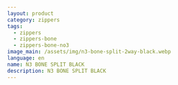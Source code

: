 ```yaml
---
layout: product
category: zippers
tags:
  - zippers
  - zippers-bone
  - zippers-bone-no3
image_main: /assets/img/n3-bone-split-2way-black.webp
language: en
name: N3 BONE SPLIT BLACK
description: N3 BONE SPLIT BLACK
---
```

